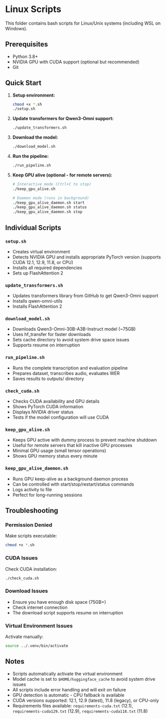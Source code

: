 # Linux Scripts

This folder contains bash scripts for Linux/Unix systems (including WSL on Windows).

## Prerequisites

- Python 3.8+
- NVIDIA GPU with CUDA support (optional but recommended)
- Git

## Quick Start

1. **Setup environment:**
   ```bash
   chmod +x *.sh
   ./setup.sh
   ```

2. **Update transformers for Qwen3-Omni support:**
   ```bash
   ./update_transformers.sh
   ```

3. **Download the model:**
   ```bash
   ./download_model.sh
   ```

4. **Run the pipeline:**
   ```bash
   ./run_pipeline.sh
   ```

5. **Keep GPU alive (optional - for remote servers):**
   ```bash
   # Interactive mode (Ctrl+C to stop)
   ./keep_gpu_alive.sh
   
   # Daemon mode (runs in background)
   ./keep_gpu_alive_daemon.sh start
   ./keep_gpu_alive_daemon.sh status
   ./keep_gpu_alive_daemon.sh stop
   ```

## Individual Scripts

### `setup.sh`
- Creates virtual environment
- Detects NVIDIA GPU and installs appropriate PyTorch version (supports CUDA 12.1, 12.9, 11.8, or CPU)
- Installs all required dependencies
- Sets up FlashAttention 2

### `update_transformers.sh`
- Updates transformers library from GitHub to get Qwen3-Omni support
- Installs qwen-omni-utils
- Installs FlashAttention 2

### `download_model.sh`
- Downloads Qwen3-Omni-30B-A3B-Instruct model (~75GB)
- Uses hf_transfer for faster downloads
- Sets cache directory to avoid system drive space issues
- Supports resume on interruption

### `run_pipeline.sh`
- Runs the complete transcription and evaluation pipeline
- Prepares dataset, transcribes audio, evaluates WER
- Saves results to outputs/ directory

### `check_cuda.sh`
- Checks CUDA availability and GPU details
- Shows PyTorch CUDA information
- Displays NVIDIA driver status
- Tests if the model configuration will use CUDA

### `keep_gpu_alive.sh`
- Keeps GPU active with dummy process to prevent machine shutdown
- Useful for remote servers that kill inactive GPU processes
- Minimal GPU usage (small tensor operations)
- Shows GPU memory status every minute

### `keep_gpu_alive_daemon.sh`
- Runs GPU keep-alive as a background daemon process
- Can be controlled with start/stop/restart/status commands
- Logs activity to file
- Perfect for long-running sessions

## Troubleshooting

### Permission Denied
Make scripts executable:
```bash
chmod +x *.sh
```

### CUDA Issues
Check CUDA installation:
```bash
./check_cuda.sh
```

### Download Issues
- Ensure you have enough disk space (75GB+)
- Check internet connection
- The download script supports resume on interruption

### Virtual Environment Issues
Activate manually:
```bash
source ../.venv/bin/activate
```

## Notes

- Scripts automatically activate the virtual environment
- Model cache is set to `$HOME/huggingface_cache` to avoid system drive issues
- All scripts include error handling and will exit on failure
- GPU detection is automatic - CPU fallback is available
- CUDA versions supported: 12.1, 12.9 (latest), 11.8 (legacy), or CPU-only
- Requirements files available: `requirements-cuda.txt` (12.1), `requirements-cuda129.txt` (12.9), `requirements-cuda118.txt` (11.8)

